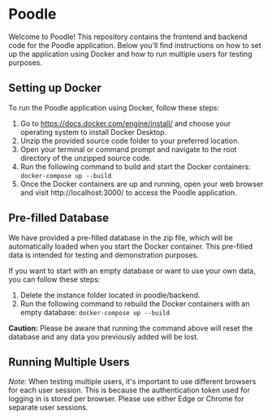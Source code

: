 # Poodle
Welcome to Poodle! This repository contains the frontend and backend code for the Poodle application. Below you'll find instructions on how to set up the application using Docker and how to run multiple users for testing purposes.

## Setting up Docker
To run the Poodle application using Docker, follow these steps:

1. Go to https://docs.docker.com/engine/install/ and choose your operating system to install Docker Desktop.
2. Unzip the provided source code folder to your preferred location.
3. Open your terminal or command prompt and navigate to the root directory of the unzipped source code.
4. Run the following command to build and start the Docker containers: ```docker-compose up --build```
5. Once the Docker containers are up and running, open your web browser and visit http://localhost:3000/ to access the Poodle application.

## Pre-filled Database
We have provided a pre-filled database in the zip file, which will be automatically loaded when you start the Docker container. This pre-filled data is intended for testing and demonstration purposes. 

If you want to start with an empty database or want to use your own data, you can follow these steps:

1. Delete the instance folder located in poodle/backend.
2. Run the following command to rebuild the Docker containers with an empty database:
```docker-compose up --build```

**Caution:** Please be aware that running the command above will reset the database and any data you previously added will be lost.

## Running Multiple Users
*Note:* When testing multiple users, it's important to use different browsers for each user session. This is because the authentication token used for logging in is stored per browser. Please use either Edge or Chrome for separate user sessions.
